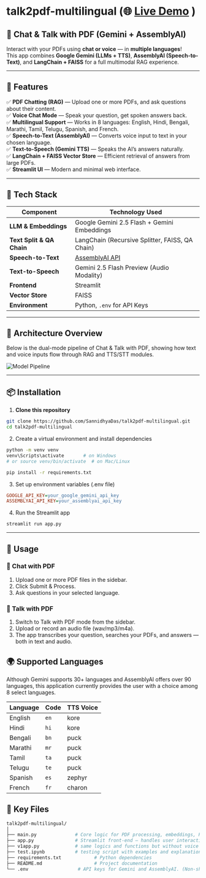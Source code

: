 # talk2pdf-multilingual (🌐 [Live Demo](https://sannidhya-das-talk2pdf-multilingual.streamlit.app/) )
## 🧠 Chat & Talk with PDF (Gemini + AssemblyAI)

Interact with your PDFs using **chat or voice** — in **multiple languages**!  
This app combines **Google Gemini (LLMs + TTS)**, **AssemblyAI (Speech-to-Text)**, and **LangChain + FAISS** for a full multimodal RAG experience.

---

## 🚀 Features

✅ **PDF Chatting (RAG)** — Upload one or more PDFs, and ask questions about their content.  
✅ **Voice Chat Mode** — Speak your question, get spoken answers back.  
✅ **Multilingual Support** — Works in 8 languages: English, Hindi, Bengali, Marathi, Tamil, Telugu, Spanish, and French.  
✅ **Speech-to-Text (AssemblyAI)** — Converts voice input to text in your chosen language.  
✅ **Text-to-Speech (Gemini TTS)** — Speaks the AI’s answers naturally.  
✅ **LangChain + FAISS Vector Store** — Efficient retrieval of answers from large PDFs.  
✅ **Streamlit UI** — Modern and minimal web interface.

---

## 🧩 Tech Stack

| Component | Technology Used |
|------------|----------------|
| **LLM & Embeddings** | Google Gemini 2.5 Flash + Gemini Embeddings |
| **Text Split & QA Chain** | LangChain (Recursive Splitter, FAISS, QA Chain) |
| **Speech-to-Text** | [AssemblyAI API](https://www.assemblyai.com) |
| **Text-to-Speech** | Gemini 2.5 Flash Preview (Audio Modality) |
| **Frontend** | Streamlit |
| **Vector Store** | FAISS |
| **Environment** | Python, `.env` for API Keys |

---

## 🧠 Architecture Overview

Below is the dual-mode pipeline of Chat & Talk with PDF, showing how text and voice inputs flow through RAG and TTS/STT modules.

![Model Pipeline](https://github.com/SannidhyaDas/talk2pdf-multilingual/blob/main/page_images/chatRAG_pipeline.drawio.png)

---
## 📦 Installation

1. **Clone this repository**

```bash
git clone https://github.com/SannidhyaDas/talk2pdf-multilingual.git
cd talk2pdf-multilingual
```
2. Create a virtual environment and install dependencies

```bash
python -m venv venv
venv\Scripts\activate       # on Windows
# or source venv/bin/activate  # on Mac/Linux

pip install -r requirements.txt

```
3. Set up environment variables (.env file)

```ini
GOOGLE_API_KEY=your_google_gemini_api_key
ASSEMBLYAI_API_KEY=your_assemblyai_api_key
```
4. Run the Streamlit app

```bash    
streamlit run app.py
```
---
## 🧾 Usage
### 💬 Chat with PDF

1. Upload one or more PDF files in the sidebar.
2. Click Submit & Process.
3. Ask questions in your selected language.

### 🎤 Talk with PDF

1. Switch to Talk with PDF mode from the sidebar.
2. Upload or record an audio file (wav/mp3/m4a).
3. The app transcribes your question, searches your PDFs, and answers — both in text and audio.

## 🌍 Supported Languages

Although Gemini supports 30+ languages and AssemblyAI offers over 90 languages, this application currently provides the user with a choice among 8 select languages.

| Language | Code | TTS Voice |
| -------- | ---- | --------- |
| English  | `en` | kore      |
| Hindi    | `hi` | kore      |
| Bengali  | `bn` | puck      |
| Marathi  | `mr` | puck      |
| Tamil    | `ta` | puck      |
| Telugu   | `te` | puck      |
| Spanish  | `es` | zephyr    |
| French   | `fr` | charon    |

## 🧰 Key Files
```bash
talk2pdf-multilingual/
│
├── main.py              # Core logic for PDF processing, embeddings, RAG QA chain, Speech-to-Text, and Text-to-Speech.
├── app.py               # Streamlit front-end — handles user interaction and integrates chat & talk modes.
├── v1app.py             # same logics and functions but without voice chat feature. (version 1) 
├── test.ipynb           # testing script with examples and explanations. 
├── requirements.txt            # Python dependencies
├── README.md                   # Project documentation
└── .env                  # API keys for Gemini and AssemblyAI. (Non-shareable/hidden)
```

